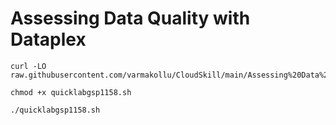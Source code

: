 # Assessing Data Quality with Dataplex

```
curl -LO raw.githubusercontent.com/varmakollu/CloudSkill/main/Assessing%20Data%20Quality%20with%20Dataplex/quicklabgsp1158.sh

chmod +x quicklabgsp1158.sh

./quicklabgsp1158.sh

```
